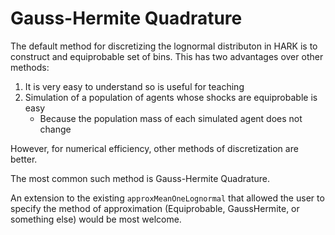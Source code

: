 # Gauss-Hermite Quadrature

The default method for discretizing the lognormal distributon in HARK is to construct and equiprobable set of bins. This has two advantages over other methods:

1. It is very easy to understand so is useful for teaching
1. Simulation of a population of agents whose shocks are equiprobable is easy
   * Because the population mass of each simulated agent does not change 
   
However, for numerical efficiency, other methods of discretization are better.

The most common such method is Gauss-Hermite Quadrature. 

An extension to the existing `approxMeanOneLognormal` that allowed the user to specify the method of approximation (Equiprobable, GaussHermite, or something else) would be most welcome.
